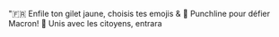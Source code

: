 "🇫🇷 Enfile ton gilet jaune, choisis tes emojis & 💬 Punchline pour défier Macron! 🥊 Unis avec les citoyens, entrara